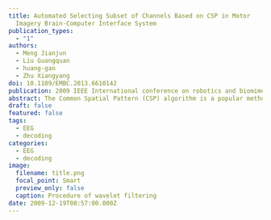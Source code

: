 ```yaml
---
title: Automated Selecting Subset of Channels Based on CSP in Motor 
  Imagery Brain-Computer Interface System
publication_types:
  - "1"
authors:
  - Meng Jianjun
  - Liu Guangquan
  - huang-gan
  - Zhu Xiangyang
doi: 10.1109/EMBC.2013.6610142
publication: 2009 IEEE International conference on robotics and biomimetics (ROBIO)
abstract: The Common Spatial Pattern (CSP) algorithm is a popular method for efficiently calculating spatial filters. However, several previous studies show that CSP's performance deteriorates especially when the number of channels is large compared to small number of training datasets. As a result, it is necessary to choose an optimal subset of the whole channels to save computational time and retain high classification accuracy. In this paper, we propose a novel heuristic algorithm to select the optimal channels for CSP. The CSP procedure is applied to training datasets firstly and then a channel score based on l\ norm is defined for each channel. Finally, channels with larger scores are retained for further CSP processing. This approach utilizes CSP procedure twice to select channels and extract features, respectively; hence the complex optimization problem of channel selection for CSP is solved heuristically. We apply our method and other two existing methods to datasets from BCI competition 2005 for comparison and the experiment results show this method provides an effective way to accomplish the task of channel selection.
draft: false
featured: false
tags:
  - EEG
  - decoding
categories:
  - EEG
  - decoding
image:
  filename: title.png
  focal_point: Smart
  preview_only: false
  caption: Procedure of wavelet filtering
date: 2009-12-19T08:57:00.000Z
---
```

